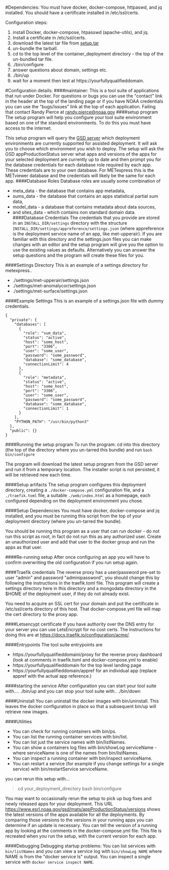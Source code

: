 #Dependencies:
You must have docker, docker-compose, httpaswd, and jq installed. You should have a certificate installed in /etc/ssl/certs.

Configuration steps:
1. install Docker, docker-compose, htpasswd (apache-utils), and jq.
2. Install a certificate in /etc/ssl/certs.
3. download the latest tar file from [setup.tar](https://drive.google.com/drive/folders/1lRBlHj8c_awcGSah-Ybv2pn_4gbLpi3L?usp=sharing)
4. un-bundle the tarball.
5. cd to the top level of the container_deployment directory - the top of the un-bundled tar file.
6. ./bin/configure
7. answer questions about domain, settings etc.
8. ./bin/up
9. wait for a moment then test at https://yourfullyqualifieddomain.

#Configuration details:
####maintainer:
This is a tool suite of applications that run under Docker.
For questions or bugs you can use the "contact" link in the header at the top of the landing page or
if you have NOAA credentials you can use the "bugs/issues" link at the top of each application.
Failing that contact Randy Pierce at randy.pierce@noaa.gov 
####setup program
The setup program will help you configure your tool suite environment based on one of the standard environments.
To do this you must have access to the internet.

This setup program will query the [GSD server](https://www.esrl.noaa.gov/gsd/mats/appProductionStatus) which deployment environments are currently
supported for assisted deployment. It will ask you to choose which environment you wish to deploy. The setup will ask the GSD appProductionStatus
server what apps and versions of the apps for your selected deployment are currently up to date and then prompt you for the database credentials for each
database role required by each app. These credentials are to your own database. For METexpress this is the METviewer database and the credentials will likely be the same for each app.
####Database Roles
Database roles are usually some combination of 
* meta_data - the database that contains app metadata,
* sums_data - the database that contains an apps statistical partial sum data, 
* model_data - a database that contains metadata about data sources, 
* and sites_data - which contains non standard domain data.
####Database Credentials
The credentials that you provide are stored in an `INSTALL_DIR/settings` directory 
with the structure `INSTALL_DIR/settings/appreference/settings.json` (where appreference is the
deployment service name of an app, like met-upperair).
If you are familiar with this directory and the settings.json files you can make changes with an editor and the setup program
will give you the option to use the existing values as defaults. Alternatively you can answer the setup questions and the program
will create these files for you.

####Settings Directory
This is an example of a settings directory for metexpress..
* ./settings/met-upperair/settings.json
* ./settings/met-anomalycor/settings.json
* ./settings/met-surface/settings.json

####Example Settings
This is an example of a settings.json file with dummy credentials.

    {
      "private": {
        "databases": [
          {
            "role": "sum_data",
            "status": "active",
            "host": "some_host",
            "port": "3306",
            "user": "some_user",
            "password": "some_password",
            "database": "some_database",
            "connectionLimit": 4
          },
          {
            "role": "metadata",
            "status": "active",
            "host": "some_host",
            "port": "3306",
            "user": "some_user",
            "password": "some_password",
            "database": "some_database",
            "connectionLimit": 1
          }
        ],
        "PYTHON_PATH": "/usr/bin/python3"
      },
      "public": {}
    }

####Running the setup program
To run the program: cd into this directory (the top of the directory where you un-tarred this bundle) and run
`bash bin/configure`

The program will download the latest setup program from the GSD server and run it from a temporary location. The installer script is not persisted, it will
be retrieved new each time.

####Setup artifacts
The setup program configures this deployment directory, creating a `./docker-compose.yml` configuration file,
and a `./traefik.toml` file, a suitable `./web/index.html` as a homepage, each configured depending on the deployment environment you chose.

####Setup Dependencies
You must have docker, docker-compose and jq installed, and you must be running this script from the top of your deployment directory (where you
un-tarred the bundle).

You should be running this program as a user that can run docker - do not run this script as root, in fact do not run this as any authorized user.
Create an unauthorized user and add that user to the docker group and run the apps as that user.

####Re-running setup
After once configuring an app you will have to confirm overwriting the old configuration if you run setup again.

####Traefik credentials
The reverse proxy has a user/password pre-set to user "admin" and password "adminipassword", you should change this by following the instructions in the traefik.toml file.
This program will create a settings directory here in this directory and a mongodata directory in the $HOME of the deployment user, if they do not already exist.

You need to acquire an SSL cert for your domain and put the certificate in /etc/ssl/certs directory of this host. That docker-compose.yml file
will map the cert directory to the proxy app.

####Letsencypt certificate
If you have authority over the DNS entry for
your server you can use LetsEncrypt for no cost certs. The instructions for doing this are at https://docs.traefik.io/configuration/acme/.

####Entrypoints
The tool suite entrypoints are
* https://yourfullyqualifieddomaini/proxy for the reverse proxy dashboard (look at comments in traefik.toml and docker-compose.yml to enable)
* https://yourfullyqualifieddomain  for the top level landing page
* https://yourfullyqualifieddomain/appref   for an individual app (replace appref with the actual app reference.)

####starting the service
After configuration you can start your tool suite with....
./bin/up
and you can stop your tool suite with..
./bin/down

####Uninstall
You can uninstall the docker images with bin/uninstall. This leaves the docker configuration in place so that a subsequent bin/up
will retrieve new images.

####Utilities
* You can check for running containers with bin/ps.
* You can list the running container services with bin/list.
* You can list just the service names with bin/listNames.
* You can show a containers log files with bin/showLog serviceName - where serviceName is one of the names from bin/listNames.
* You can inspect a running container with bin/inspect serviceName.
* You can restart a service (for example if you change settings for a single service) with bin/restartService serviceName.

you can rerun this setup with...
>cd your_deployment_directory
>bash bin/configure

You may want to occasionally rerun the setup to pick up bug fixes and newly released apps for your deployment. This URL
https://www.esrl.noaa.gov/gsd/mats/appProductionStatus/versions shows the latest versions of the apps available for all the deployments.
By comparing those versions to the versions in your running apps you can determine if an update is necessary. You
can tell the version of a running app by looking at the comments in the docker-compose.yml file. This file is recreated when
you run the setup, with the current version for each app.

####Debugging
Debugging startup problems:
You can list services with `bin/listNames` and you can view a service log with
`bin/showLog NAME` where NAME is from the "docker service ls" output.
You can inspect a single service with `docker service inspect NAME`.


